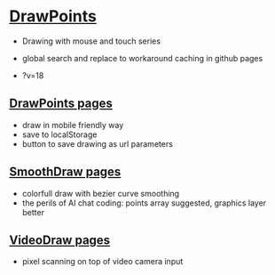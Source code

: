 # [DrawPoints](https://github.com/jht9629-nyu/DrawPoints)

- Drawing with mouse and touch series

- global search and replace to workaround caching in github pages
- ?v=18

## [DrawPoints pages](https://jht9629-nyu.github.io/DrawPoints/DrawPoints/)

- draw in mobile friendly way
- save to localStorage
- button to save drawing as url parameters

## [SmoothDraw pages](https://jht9629-nyu.github.io/DrawPoints/SmoothDraw/)

- colorfull draw with bezier curve smoothing
- the perils of AI chat coding: points array suggested, graphics layer better

## [VideoDraw pages](https://jht9629-nyu.github.io/DrawPoints/VideoDraw/)

- pixel scanning on top of video camera input
